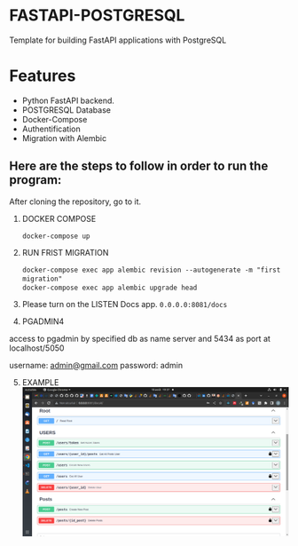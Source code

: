 # FASTAPI-POSTGRESQL
Template for building FastAPI applications with PostgreSQL

# Features
 - Python FastAPI backend.
 - POSTGRESQL Database
 - Docker-Compose
 - Authentification
 - Migration with Alembic

## Here are the steps to follow in order to run the program: 
After cloning the repository, go to it. 
 1. DOCKER COMPOSE
    ```
    docker-compose up
    
    ```

 2. RUN FRIST MIGRATION
      ```
      docker-compose exec app alembic revision --autogenerate -m "first migration"
      docker-compose exec app alembic upgrade head
      ```
 3. Please turn on the LISTEN Docs app. `0.0.0.0:8081/docs`



 4. PGADMIN4
   
   access to pgadmin by specified db as name server and 5434 as port at localhost/5050
   
   username: admin@gmail.com
   password: admin
 
 5. EXAMPLE
    ![IMAGE](./img/img.png)
